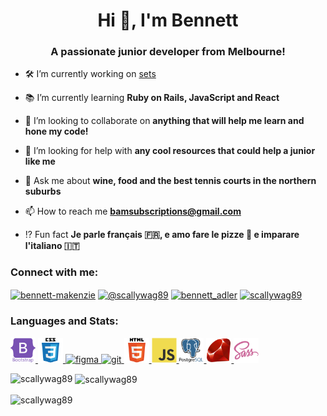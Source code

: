 <h1 align="center">Hi 👋, I'm Bennett</h1>
<h3 align="center">A passionate junior developer from Melbourne!</h3>

- 🛠 I’m currently working on [sets](https://github.com/scallywag89/sets)

- 📚 I’m currently learning **Ruby on Rails, JavaScript and React**

- 🙌 I’m looking to collaborate on **anything that will help me learn and hone my code!**

- 🤝 I’m looking for help with **any cool resources that could help a junior like me**

- 💬 Ask me about **wine, food and the best tennis courts in the northern suburbs**

- 📫 How to reach me **bamsubscriptions@gmail.com**

- ⁉️ Fun fact **Je parle français 🇫🇷, e amo fare le pizze 🍕 e imparare l'italiano 🇮🇹**

<h3 align="left">Connect with me:</h3>
<p align="left">
<a href="https://linkedin.com/in/bennett-makenzie" target="blank"><img align="center" src="https://raw.githubusercontent.com/codemaker2015/github-profile-readme-generator/master/src/images/icons/Social/linked-in-alt.svg" alt="bennett-makenzie" height="30" width="40" /></a>
<a href="https://medium.com/@scallywag89" target="blank"><img align="center" src="https://raw.githubusercontent.com/codemaker2015/github-profile-readme-generator/master/src/images/icons/Social/medium.svg" alt="@scallywag89" height="30" width="40" /></a>
<a href="https://www.hackerrank.com/bennett_adler" target="blank"><img align="center" src="https://raw.githubusercontent.com/codemaker2015/github-profile-readme-generator/master/src/images/icons/Social/hackerrank.svg" alt="bennett_adler" height="30" width="40" /></a>
<a href="https://www.leetcode.com/scallywag89" target="blank"><img align="center" src="https://raw.githubusercontent.com/codemaker2015/github-profile-readme-generator/master/src/images/icons/Social/leet-code.svg" alt="scallywag89" height="30" width="40" /></a>
</p>

<h3 align="left">Languages and Stats:</h3>
<p align="left"> <a href="https://getbootstrap.com" target="_blank" rel="noreferrer"> <img src="https://raw.githubusercontent.com/devicons/devicon/master/icons/bootstrap/bootstrap-plain-wordmark.svg" alt="bootstrap" width="40" height="40"/> </a> <a href="https://www.w3schools.com/css/" target="_blank" rel="noreferrer"> <img src="https://raw.githubusercontent.com/devicons/devicon/master/icons/css3/css3-original-wordmark.svg" alt="css3" width="40" height="40"/> </a> <a href="https://www.figma.com/" target="_blank" rel="noreferrer"> <img src="https://www.vectorlogo.zone/logos/figma/figma-icon.svg" alt="figma" width="40" height="40"/> </a> <a href="https://git-scm.com/" target="_blank" rel="noreferrer"> <img src="https://www.vectorlogo.zone/logos/git-scm/git-scm-icon.svg" alt="git" width="40" height="40"/> </a> <a href="https://www.w3.org/html/" target="_blank" rel="noreferrer"> <img src="https://raw.githubusercontent.com/devicons/devicon/master/icons/html5/html5-original-wordmark.svg" alt="html5" width="40" height="40"/> </a> <a href="https://developer.mozilla.org/en-US/docs/Web/JavaScript" target="_blank" rel="noreferrer"> <img src="https://raw.githubusercontent.com/devicons/devicon/master/icons/javascript/javascript-original.svg" alt="javascript" width="40" height="40"/> </a> <a href="https://www.postgresql.org" target="_blank" rel="noreferrer"> <img src="https://raw.githubusercontent.com/devicons/devicon/master/icons/postgresql/postgresql-original-wordmark.svg" alt="postgresql" width="40" height="40"/> </a> <a href="https://www.ruby-lang.org/en/" target="_blank" rel="noreferrer"> <img src="https://raw.githubusercontent.com/devicons/devicon/master/icons/ruby/ruby-original.svg" alt="ruby" width="40" height="40"/> </a> <a href="https://sass-lang.com" target="_blank" rel="noreferrer"> <img src="https://raw.githubusercontent.com/devicons/devicon/master/icons/sass/sass-original.svg" alt="sass" width="40" height="40"/> </a> </p>

<p><img align="left" src="https://github-readme-stats.vercel.app/api/top-langs?username=scallywag89&show_icons=true&locale=en&layout=compact" alt="scallywag89" /></p>

<p>&nbsp;<img align="center" src="https://github-readme-stats.vercel.app/api?username=scallywag89&show_icons=true&locale=en" alt="scallywag89" /></p>

<p><img align="center" src="https://github-readme-streak-stats.herokuapp.com/?user=scallywag89&" alt="scallywag89" /></p>
